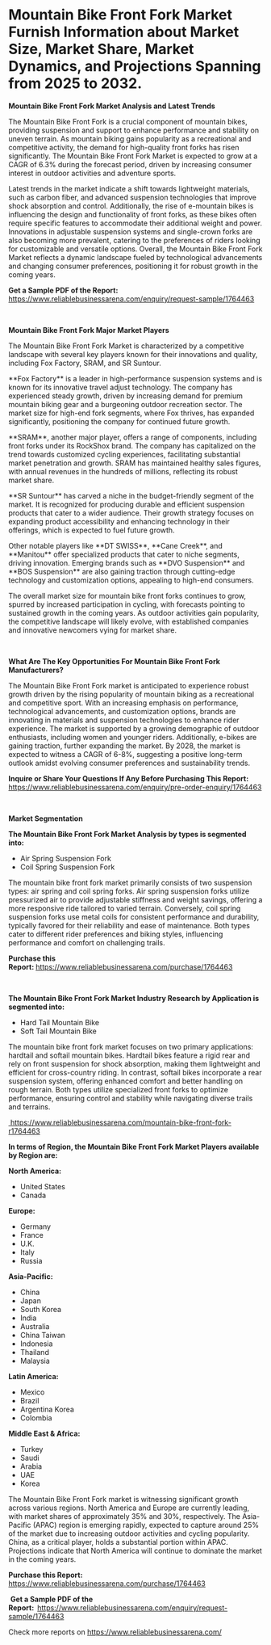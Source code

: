<p><h1>Mountain Bike Front Fork Market Furnish Information about Market Size, Market Share, Market Dynamics, and Projections Spanning from 2025 to 2032.</h1></p><p><strong>Mountain Bike Front Fork Market Analysis and Latest Trends</strong></p>
<p><p>The Mountain Bike Front Fork is a crucial component of mountain bikes, providing suspension and support to enhance performance and stability on uneven terrain. As mountain biking gains popularity as a recreational and competitive activity, the demand for high-quality front forks has risen significantly. The Mountain Bike Front Fork Market is expected to grow at a CAGR of 6.3% during the forecast period, driven by increasing consumer interest in outdoor activities and adventure sports.</p><p>Latest trends in the market indicate a shift towards lightweight materials, such as carbon fiber, and advanced suspension technologies that improve shock absorption and control. Additionally, the rise of e-mountain bikes is influencing the design and functionality of front forks, as these bikes often require specific features to accommodate their additional weight and power. Innovations in adjustable suspension systems and single-crown forks are also becoming more prevalent, catering to the preferences of riders looking for customizable and versatile options. Overall, the Mountain Bike Front Fork Market reflects a dynamic landscape fueled by technological advancements and changing consumer preferences, positioning it for robust growth in the coming years.</p></p>
<p><strong>Get a Sample PDF of the Report:&nbsp;</strong> <a href="https://www.reliablebusinessarena.com/enquiry/request-sample/1764463?utm_campaign=2318&utm_medium=2&utm_source=Github&utm_content=ia&utm_term=08022025&utm_id=mountain-bike-front-fork">https://www.reliablebusinessarena.com/enquiry/request-sample/1764463</a></p>
<p>&nbsp;</p>
<p><strong>Mountain Bike Front Fork Major Market Players</strong></p>
<p><p>The Mountain Bike Front Fork Market is characterized by a competitive landscape with several key players known for their innovations and quality, including Fox Factory, SRAM, and SR Suntour.</p><p>**Fox Factory** is a leader in high-performance suspension systems and is known for its innovative travel adjust technology. The company has experienced steady growth, driven by increasing demand for premium mountain biking gear and a burgeoning outdoor recreation sector. The market size for high-end fork segments, where Fox thrives, has expanded significantly, positioning the company for continued future growth.</p><p>**SRAM**, another major player, offers a range of components, including front forks under its RockShox brand. The company has capitalized on the trend towards customized cycling experiences, facilitating substantial market penetration and growth. SRAM has maintained healthy sales figures, with annual revenues in the hundreds of millions, reflecting its robust market share.</p><p>**SR Suntour** has carved a niche in the budget-friendly segment of the market. It is recognized for producing durable and efficient suspension products that cater to a wider audience. Their growth strategy focuses on expanding product accessibility and enhancing technology in their offerings, which is expected to fuel future growth.</p><p>Other notable players like **DT SWISS**, **Cane Creek**, and **Manitou** offer specialized products that cater to niche segments, driving innovation. Emerging brands such as **DVO Suspension** and **BOS Suspension** are also gaining traction through cutting-edge technology and customization options, appealing to high-end consumers.</p><p>The overall market size for mountain bike front forks continues to grow, spurred by increased participation in cycling, with forecasts pointing to sustained growth in the coming years. As outdoor activities gain popularity, the competitive landscape will likely evolve, with established companies and innovative newcomers vying for market share.</p></p>
<p>&nbsp;</p>
<p><strong>What Are The Key Opportunities For Mountain Bike Front Fork Manufacturers?</strong></p>
<p><p>The Mountain Bike Front Fork market is anticipated to experience robust growth driven by the rising popularity of mountain biking as a recreational and competitive sport. With an increasing emphasis on performance, technological advancements, and customization options, brands are innovating in materials and suspension technologies to enhance rider experience. The market is supported by a growing demographic of outdoor enthusiasts, including women and younger riders. Additionally, e-bikes are gaining traction, further expanding the market. By 2028, the market is expected to witness a CAGR of 6-8%, suggesting a positive long-term outlook amidst evolving consumer preferences and sustainability trends.</p></p>
<p><strong>Inquire or Share Your Questions If Any Before Purchasing This Report:</strong> <a href="https://www.reliablebusinessarena.com/enquiry/pre-order-enquiry/1764463?utm_campaign=2318&utm_medium=2&utm_source=Github&utm_content=ia&utm_term=08022025&utm_id=mountain-bike-front-fork">https://www.reliablebusinessarena.com/enquiry/pre-order-enquiry/1764463</a></p>
<p>&nbsp;</p>
<p><strong>Market Segmentation</strong></p>
<p><strong>The Mountain Bike Front Fork Market Analysis by types is segmented into:</strong></p>
<p><ul><li>Air Spring Suspension Fork</li><li>Coil Spring Suspension Fork</li></ul></p>
<p><p>The mountain bike front fork market primarily consists of two suspension types: air spring and coil spring forks. Air spring suspension forks utilize pressurized air to provide adjustable stiffness and weight savings, offering a more responsive ride tailored to varied terrain. Conversely, coil spring suspension forks use metal coils for consistent performance and durability, typically favored for their reliability and ease of maintenance. Both types cater to different rider preferences and biking styles, influencing performance and comfort on challenging trails.</p></p>
<p><strong>Purchase this Report:&nbsp;</strong><a href="https://www.reliablebusinessarena.com/purchase/1764463?utm_campaign=2318&utm_medium=2&utm_source=Github&utm_content=ia&utm_term=08022025&utm_id=mountain-bike-front-fork">https://www.reliablebusinessarena.com/purchase/1764463</a></p>
<p>&nbsp;</p>
<p><strong>The Mountain Bike Front Fork Market Industry Research by Application is segmented into:</strong></p>
<p><ul><li>Hard Tail Mountain Bike</li><li>Soft Tail Mountain Bike</li></ul></p>
<p><p>The mountain bike front fork market focuses on two primary applications: hardtail and softail mountain bikes. Hardtail bikes feature a rigid rear and rely on front suspension for shock absorption, making them lightweight and efficient for cross-country riding. In contrast, softail bikes incorporate a rear suspension system, offering enhanced comfort and better handling on rough terrain. Both types utilize specialized front forks to optimize performance, ensuring control and stability while navigating diverse trails and terrains.</p></p>
<p><a href="https://www.reliablebusinessarena.com/mountain-bike-front-fork-r1764463?utm_campaign=2318&utm_medium=2&utm_source=Github&utm_content=ia&utm_term=08022025&utm_id=mountain-bike-front-fork">&nbsp;https://www.reliablebusinessarena.com/mountain-bike-front-fork-r1764463</a></p>
<p><strong>In terms of Region, the Mountain Bike Front Fork Market Players available by Region are:</strong></p>
<p>
    <p> <strong> North America: </strong>
        <ul>
            <li>United States</li>
            <li>Canada</li>
        </ul>
        </p> 
    <p> <strong> Europe: </strong>
        <ul>
            <li>Germany</li>
            <li>France</li>
            <li>U.K.</li>
            <li>Italy</li>
            <li>Russia</li>
        </ul>
        </p> 
    <p> <strong> Asia-Pacific: </strong>
        <ul>
            <li>China</li>
            <li>Japan</li>
            <li>South Korea</li>
            <li>India</li>
            <li>Australia</li>
            <li>China Taiwan</li>
            <li>Indonesia</li>
            <li>Thailand</li>
            <li>Malaysia</li>
        </ul>
        </p> 
    <p> <strong> Latin America: </strong>
        <ul>
            <li>Mexico</li>
            <li>Brazil</li>
            <li>Argentina Korea</li>
            <li>Colombia</li>
        </ul>
        </p> 
    <p> <strong> Middle East & Africa: </strong>
        <ul>
            <li>Turkey</li>
            <li>Saudi</li>
            <li>Arabia</li>
            <li>UAE</li>
            <li>Korea</li>
        </ul>
    </p>
    </p>
<p><p>The Mountain Bike Front Fork market is witnessing significant growth across various regions. North America and Europe are currently leading, with market shares of approximately 35% and 30%, respectively. The Asia-Pacific (APAC) region is emerging rapidly, expected to capture around 25% of the market due to increasing outdoor activities and cycling popularity. China, as a critical player, holds a substantial portion within APAC. Projections indicate that North America will continue to dominate the market in the coming years.</p></p>
<p><strong>Purchase this Report: </strong><a href="https://www.reliablebusinessarena.com/purchase/1764463?utm_campaign=2318&utm_medium=2&utm_source=Github&utm_content=ia&utm_term=08022025&utm_id=mountain-bike-front-fork">https://www.reliablebusinessarena.com/purchase/1764463</a></p>
<p>&nbsp;<strong>Get a Sample PDF of the Report:&nbsp;&nbsp;</strong><a href="https://www.reliablebusinessarena.com/enquiry/request-sample/1764463?utm_campaign=2318&utm_medium=2&utm_source=Github&utm_content=ia&utm_term=08022025&utm_id=mountain-bike-front-fork">https://www.reliablebusinessarena.com/enquiry/request-sample/1764463</a></p>
<p><strong></strong></p>
<p>Check more reports on <a href="https://www.reliablebusinessarena.com/?utm_campaign=2318&utm_medium=2&utm_source=Github&utm_content=ia&utm_term=08022025&utm_id=mountain-bike-front-fork">https://www.reliablebusinessarena.com/</a></p>